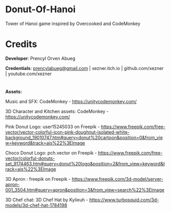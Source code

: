 # Donut-Of-Hanoi

Tower of Hanoi game inspired by Overcooked and CodeMonkey
 
 
 



# Credits
**Developer**: Prencyl Orven Abueg

**Credentials**: prencylabueg@gmail.com    |    xezner.itch.io    |    github.com/xezner    |    youtube.com/xezner 
#
**Assets:**

Music and SFX: CodeMonkey - https://unitycodemonkey.com/

3D Character and Kitchen assets: CodeMonkey - https://unitycodemonkey.com/

Pink Donut Logo: user15245033 on Freepik - https://www.freepik.com/free-vector/vector-colorful-icon-pink-doughnut-isolated-white-background_19010747.htm#query=donut%20cartoon&position=0&from_view=keyword&track=ais%22%3EImage

Choco Donut Logo: pch.vector on Freepik - https://www.freepik.com/free-vector/colorful-donuts-set_9174463.htm#query=donut%20logo&position=2&from_view=keyword&track=ais%22%3EImage

3D Apron : freepik on Freepik - https://www.freepik.com/3d-model/server-apron-001_3504.htm#query=apron&position=3&from_view=search%22%3EImage

3D Chef chat: 3D Chef Hat by Kylieuh - https://www.turbosquid.com/3d-models/3d-chef-hat-1784198
